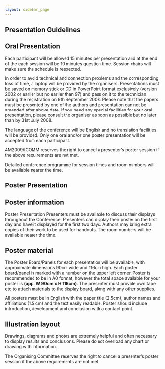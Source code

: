 ```yaml
---
layout: sidebar_page
---
```


## Presentation  Guidelines

<!--break-->
##  Oral Presentation


Each participant will be allowed 15 minutes per presentation and at the end of the each session will be 10 minutes question time. Session chairs will make sure the  schedule is respected.

In order to avoid technical and connection problems and the corresponding loss of time, a laptop will be provided by the organisers. Presentations must be saved on memory stick or CD in PowerPoint format exclusively (version 2002 or earlier but no earlier than 97) and pass on it to the technician during the registration on 9th September 2008. Please note that the papers must be presented by one of the authors and presentation can not be amended after above date. If you need any special facilities for your oral presentation, please consult the organiser as soon as possible but no later than by 31st July 2008.

The language of the conference will be English and no translation facilities will be  provided. Only one oral and/or one poster presentation will be accepted from each participant.

4M2009/ICOMM reserves the right to cancel a presenter’s poster session if the above requirements are not met.

Detailed conference programme for session times and room numbers will be available nearer the time.


##  Poster Presentation


##  Poster information


Poster Presentation Presenters must be available to discuss their displays throughout the Conference. Presenters can display their poster on the first day and have it displayed for the first two days. Authors may bring extra copies of their work to be used for handouts. The room numbers will be available nearer the time.

##  Poster material


The Poster Board/Panels for each presentation will be available, with approximate dimensions 90cm wide and 116cm high. Each poster board/panel is marked with a number on the upper left corner. Poster is recommended to be in A0 format, however the total space available for your poster is <strong>(app. W 90cm x H 116cm)</strong>. The presenter must provide own tape etc to attach materials to the display board, along with any other supplies.

All posters must be in English with the paper title (2.5cm), author names and affiliations (1.5 cm) and the text easily readable. Poster should include introduction, development and conclusion with a contact point.

##  Illustration layout


Drawings, diagrams and photos are extremely helpful and often necessary to display results and conclusions. Please do not overload any chart or drawing with information.

The Organising Committee reserves the right to cancel a presenter’s poster session if the above requirements are not met.
